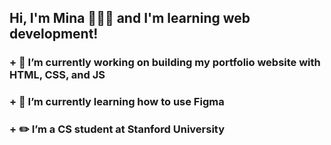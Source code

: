 ## Hi, I'm Mina 👩🏻‍💻 and I'm learning web development!

### + 🔭 I’m currently working on building my portfolio website with HTML, CSS, and JS
### + 🌱 I’m currently learning how to use Figma
### + ✏️  I’m a CS student at Stanford University
